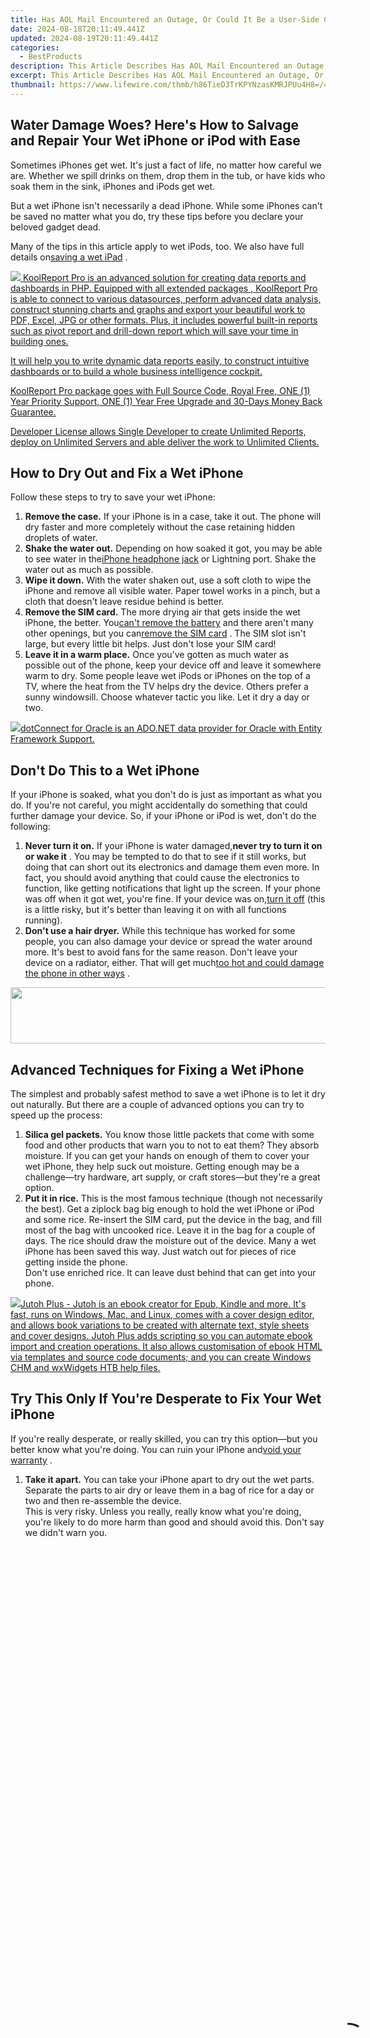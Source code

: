 ```yaml
---
title: Has AOL Mail Encountered an Outage, Or Could It Be a User-Side Connectivity Issue?
date: 2024-08-18T20:11:49.441Z
updated: 2024-08-19T20:11:49.441Z
categories:
  - BestProducts
description: This Article Describes Has AOL Mail Encountered an Outage, Or Could It Be a User-Side Connectivity Issue?
excerpt: This Article Describes Has AOL Mail Encountered an Outage, Or Could It Be a User-Side Connectivity Issue?
thumbnail: https://www.lifewire.com/thmb/h86TieD3TrKPYNzasKMRJPUu4H8=/400x300/filters:no_upscale():max_bytes(150000):strip_icc():format(webp)/is-aol-mail-down-or-is-it-just-you-2-b2f02a2b3819433a9f2bd047a1a9b572.jpg
---
```


## Water Damage Woes? Here's How to Salvage and Repair Your Wet iPhone or iPod with Ease
 Sometimes iPhones get wet. It's just a fact of life, no matter how careful we are. Whether we spill drinks on them, drop them in the tub, or have kids who soak them in the sink, iPhones and iPods get wet.

 But a wet iPhone isn't necessarily a dead iPhone. While some iPhones can't be saved no matter what you do, try these tips before you declare your beloved gadget dead.

 Many of the tips in this article apply to wet iPods, too. We also have full details on[saving a wet iPad](https://www.lifewire.com/save-wet-ipad-4128943) .

<!-- affiliate ads begin -->
<a href="https://secure.2checkout.com/order/checkout.php?PRODS=4737285&QTY=1&AFFILIATE=108875&CART=1"><img src="https://secure.avangate.com/images/merchant/b2f83c409ce63012229fb9cd465bdcfe/products/copy_reporting_system.png" border="0">  KoolReport Pro  is an advanced solution for creating data reports and dashboards in PHP. Equipped with all  extended packages , KoolReport Pro is able to connect to various datasources, perform advanced data analysis, construct stunning charts and graphs and export your beautiful work to PDF, Excel, JPG or other formats. Plus, it includes powerful built-in reports such as pivot report and drill-down report which will save your time in building ones. 

 It will help you to write dynamic data reports easily, to construct intuitive dashboards or to build a whole business intelligence cockpit. 

  KoolReport Pro  package goes with Full Source Code, Royal Free, ONE (1) Year Priority Support, ONE (1) Year Free Upgrade and 30-Days Money Back Guarantee. 

  Developer License  allows  Single Developer  to create Unlimited Reports, deploy on Unlimited Servers and able deliver the work to Unlimited Clients. </a>
<!-- affiliate ads end -->
## How to Dry Out and Fix a Wet iPhone

 Follow these steps to try to save your wet iPhone:

1. **Remove the case.** If your iPhone is in a case, take it out. The phone will dry faster and more completely without the case retaining hidden droplets of water.
2. **Shake the water out.** Depending on how soaked it got, you may be able to see water in the[iPhone headphone jack](https://www.lifewire.com/fix-iphone-headphone-jack-2000273) or Lightning port. Shake the water out as much as possible.
3. **Wipe it down.** With the water shaken out, use a soft cloth to wipe the iPhone and remove all visible water. Paper towel works in a pinch, but a cloth that doesn't leave residue behind is better.
4. **Remove the SIM card.** The more drying air that gets inside the wet iPhone, the better. You[can't remove the battery](https://www.lifewire.com/how-long-do-ipod-batteries-last-2000142) and there aren't many other openings, but you can[remove the SIM card](https://www.lifewire.com/what-is-iphone-sim-card-2000363) . The SIM slot isn't large, but every little bit helps. Just don't lose your SIM card!
5. **Leave it in a warm place.** Once you've gotten as much water as possible out of the phone, keep your device off and leave it somewhere warm to dry. Some people leave wet iPods or iPhones on the top of a TV, where the heat from the TV helps dry the device. Others prefer a sunny windowsill. Choose whatever tactic you like. Let it dry a day or two.

<!-- affiliate ads begin -->
<a href="https://checkout.devart.com/order/checkout.php?PRODS=5023555&QTY=1&AFFILIATE=108875&CART=1"><img src="https://secure.avangate.com/images/merchant/45b430710ad04765a6afd58d9d9fafca/products/dotConnect_O.png" border="0">dotConnect for Oracle is an ADO.NET data provider for Oracle with Entity Framework Support.</a>
<!-- affiliate ads end -->
## Don't Do This to a Wet iPhone

 If your iPhone is soaked, what you don't do is just as important as what you do. If you're not careful, you might accidentally do something that could further damage your device. So, if your iPhone or iPod is wet, don't do the following:

1. **Never turn it on.** If your iPhone is water damaged,**never try to turn it on or wake it** . You may be tempted to do that to see if it still works, but doing that can short out its electronics and damage them even more. In fact, you should avoid anything that could cause the electronics to function, like getting notifications that light up the screen. If your phone was off when it got wet, you're fine. If your device was on,[turn it off](https://www.lifewire.com/turn-off-your-iphone-2000114) (this is a little risky, but it's better than leaving it on with all functions running).
2. **Don't use a hair dryer.** While this technique has worked for some people, you can also damage your device or spread the water around more. It's best to avoid fans for the same reason. Don't leave your device on a radiator, either. That will get much[too hot and could damage the phone in other ways](https://www.lifewire.com/red-iphone-battery-icon-help-2000272) .

<!-- affiliate ads begin -->
<a href="https://natural-cycles.sjv.io/c/5597632/2072200/17885" target="_top" id="2072200"><img src="//a.impactradius-go.com/display-ad/17885-2072200" border="0" alt="" width="728" height="90"/></a><img height="0" width="0" src="https://imp.pxf.io/i/5597632/2072200/17885" style="position:absolute;visibility:hidden;" border="0" />
<!-- affiliate ads end -->
## Advanced Techniques for Fixing a Wet iPhone

 The simplest and probably safest method to save a wet iPhone is to let it dry out naturally. But there are a couple of advanced options you can try to speed up the process:

1. **Silica gel packets.** You know those little packets that come with some food and other products that warn you to not to eat them? They absorb moisture. If you can get your hands on enough of them to cover your wet iPhone, they help suck out moisture. Getting enough may be a challenge—try hardware, art supply, or craft stores—but they're a great option.
2. **Put it in rice.** This is the most famous technique (though not necessarily the best). Get a ziplock bag big enough to hold the wet iPhone or iPod and some rice. Re-insert the SIM card, put the device in the bag, and fill most of the bag with uncooked rice. Leave it in the bag for a couple of days. The rice should draw the moisture out of the device. Many a wet iPhone has been saved this way. Just watch out for pieces of rice getting inside the phone.  
 Don't use enriched rice. It can leave dust behind that can get into your phone.

<!-- affiliate ads begin -->
<a href="https://secure.2checkout.com/order/checkout.php?PRODS=4699091&QTY=1&AFFILIATE=108875&CART=1"><img src="https://secure.avangate.com/images/merchant/bccefcc1b1eee9eca3ae4f5c1a281482/products/1_jutoh-logo-1200x1600.jpg" border="0">Jutoh Plus -  Jutoh is an ebook creator for Epub, Kindle and more. It's fast, runs on Windows, Mac, and Linux, comes with a cover design editor, and allows book variations to be created with alternate text, style sheets and cover designs. Jutoh Plus adds scripting so you can automate ebook import and creation operations. It also allows customisation of ebook HTML via templates and source code documents; and you can create Windows CHM and wxWidgets HTB help files. </a>
<!-- affiliate ads end -->
## Try This Only If You're Desperate to Fix Your Wet iPhone

 If you're really desperate, or really skilled, you can try this option—but you better know what you're doing. You can ruin your iPhone and[void your warranty](https://www.lifewire.com/iphone-warranty-plus-applecare-1999284) .

1. **Take it apart.** You can take your iPhone apart to dry out the wet parts. Separate the parts to air dry or leave them in a bag of rice for a day or two and then re-assemble the device.  
 This is very risky. Unless you really, really know what you're doing, you're likely to do more harm than good and should avoid this. Don't say we didn't warn you.

<!-- affiliate ads begin -->
<span id="1793213">
					<video width="1080" height="1620" style="cursor:pointer"
           poster="//a.impactradius-go.com/display-clicktoplayimage/1793213.jpeg"
           onclick="if(!this.playClicked){this.play();this.setAttribute('controls',true);this.playClicked=true;}">
	   <source src="//a.impactradius-go.com/display-ad/19135-1793213">
	   <img src="//a.impactradius-go.com/display-clicktoplayimage/1793213.jpeg" style="border: none; height: 100%; width: 100%; object-fit: contain">
	</video>
	<div style="width:1080px;text-align:center"><a href="javascript:window.open(decodeURIComponent('https%3A%2F%2Ftinyland.pxf.io%2Fc%2F5597632%2F1793213%2F19135'), '_blank');void(0);">Click here</a></div>
</span>
<img height="0" width="0" src="https://imp.pxf.io/i/5597632/1793213/19135" style="position:absolute;visibility:hidden;" border="0" />
<!-- affiliate ads end -->
## Try the Experts on Saving a Wet iPhone

 Don't want to take on this task yourself? Try the folks with experience in repairing wet iPhones and iPods.

1. **Try a repair company.** If none of these tactics work, there are[iPhone repair](https://www.lifewire.com/repair-options-cracked-iphone-screen-2000276) companies that specialize in saving water-damaged iPhones. A little time at your favorite search engine can put you in touch with a number of good vendors.
2. **Try Apple.**  While moisture damage isn't covered by Apple's warranty, Apple will repair iPhones that have water damaged. Different models have different repair prices, so[keep an eye on this page on Apple's site](https://support.apple.com/iphone/repair) for the latest details.

## How to Check for Water Damage in a Used iPhone or iPod

 If you're[buying a used iPhone or iPod](https://www.lifewire.com/check-if-used-iphone-is-stolen-1999376) or lent someone your device and now it's not working so well, you want to check if it got wet. You can do this using the moisture indicator built into iPods and iPhones.

 The moisture indicator is a small orange dot that appears in the headphone jack, Dock Connector, or SIM card slot. Check out [this Apple article to find the location of the moisture indicator](https://support.apple.com/en-us/109350) for your model.

[The moisture indicator is far from foolproof](https://www.cnet.com/tech/tech-industry/apple-settles-iphone-water-damage-lawsuit-for-53m/) . But, if you see the orange dot, you need to at least consider that the device may have had a bad experience with water.

## Software Tips for Dealing with a Wet iPhone

 After you've dried your iPhone or iPod, it may start up just fine and work as though nothing happened. But many people encounter some software problems when they first try using it. Try these tips, which also apply to[iPod touch](https://www.lifewire.com/ipod-touch-everything-to-know-1999772) and iPad, for dealing with some of the common problems:

* [What To Do with an iPhone That Won't Turn On](https://www.lifewire.com/what-to-do-when-your-iphone-wont-turn-on-2000281)
* [How to Fix an iPhone Stuck at the Apple Logo](https://www.lifewire.com/how-to-fix-an-iphone-stuck-on-the-apple-logo-2000268) .

<!-- affiliate ads begin -->
<iframe id="iframe_672" src="//a.impactradius-go.com/gen-ad-code/5597632/1959812/17834/" width="720" height="300" scrolling="no" frameborder="0" marginheight="0" marginwidth="0"></iframe>
<!-- affiliate ads end -->
## Waterproof iPhones: iPhone 7 and Newer

 Probably the easiest—but not the cheapest—way to save a wet iPhone is to get one that resists water damage in the first place.

 The[iPhone 7 series models](https://www.lifewire.com/best-iphones-4045605) , iPhone 8 series, and[iPhone X](https://www.lifewire.com/iphone-x-4150706) are all water resistant. They have [an IP67 rating](http://www.trustedreviews.com/opinions/what-is-ip68-ip-ratings-explained) , meaning they can survive being in up to 3.3 feet (1 meter) of water for up to 30 minutes without damage.

 Even better,[the iPhone XS series and XR](https://www.lifewire.com/iphone-xs-xs-max-and-xr-4175281) ,[iPhone 11 series](https://www.lifewire.com/iphone-11-vs-iphone-11-pro-4770054) , and[iPhone 12 series](https://www.lifewire.com/iphone-12-news-5078515) have IP68 waterproofing. That means they can go into up to 2, 4, and 6 meters of water, respectively, for 30 minutes without damage.

Was this page helpful?

Thanks for letting us know!

 Get the Latest Tech News Delivered Every Day

[Subscribe](https://www.lifewire.com/#)

Tell us why!

 Other  Not enough details  Hard to understand

 Submit

<ins class="adsbygoogle"
     style="display:block"
     data-ad-format="autorelaxed"
     data-ad-client="ca-pub-7571918770474297"
     data-ad-slot="1223367746"></ins>



<ins class="adsbygoogle"
     style="display:block"
     data-ad-client="ca-pub-7571918770474297"
     data-ad-slot="8358498916"
     data-ad-format="auto"
     data-full-width-responsive="true"></ins>

<span class="atpl-alsoreadstyle">Also read:</span>
<div><ul>
<li><a href="https://video-capture.techidaily.com/new-2024-approved-unveiling-the-secrets-of-valheim-crop-cultivation/"><u>[New] 2024 Approved  Unveiling the Secrets of Valheim Crop Cultivation</u></a></li>
<li><a href="https://youtube-help.techidaily.com/new-expert-strategies-for-tackling-copyright-claims-on-youtube/"><u>[New] Expert Strategies for Tackling Copyright Claims on YouTube</u></a></li>
<li><a href="https://fox-info.techidaily.com/new-in-2024-navigating-the-world-of-quantum-hdr-imaging/"><u>[New] In 2024, Navigating the World of Quantum HDR Imaging</u></a></li>
<li><a href="https://fox-access.techidaily.com/new-in-2024-tricks-for-capturing-video-tweets-and-converting-to-audible-format/"><u>[New] In 2024, Tricks for Capturing Video Tweets and Converting to Audible Format</u></a></li>
<li><a href="https://youtube-web.techidaily.com/evolutionize-your-content-with-these-top-10-editing-strategies/"><u>[New] Revolutionize Your Content with These Top 10 Editing Strategies</u></a></li>
<li><a href="https://extra-hints.techidaily.com/2024-approved-a-guide-to-choosing-win-compatible-drawing-software/"><u>2024 Approved  A Guide to Choosing Win-Compatible Drawing Software</u></a></li>
<li><a href="https://fox-links.techidaily.com/2024-approved-speedy-transmission-techniques-ultimate-app-and-extension-guide/"><u>2024 Approved  Speedy Transmission Techniques  Ultimate App and Extension Guide</u></a></li>
<li><a href="https://ai-video-translation.techidaily.com/2024-approved-netflix-subtitle-translation-methods-comprehensive-guide/"><u>2024 Approved Netflix Subtitle Translation Methods Comprehensive Guide</u></a></li>
<li><a href="https://technical-tips.techidaily.com/a-step-by-step-approach-to-finding-a-macbooks-unique-identifier-number/"><u>A Step-by-Step Approach to Finding a MacBook's Unique Identifier Number</u></a></li>
<li><a href="https://technical-tips.techidaily.com/comprehensive-guide-solutions-for-when-advapi32dll-is-mia/"><u>Comprehensive Guide: Solutions for When Advapi32.dll Is MIA</u></a></li>
<li><a href="https://technical-tips.techidaily.com/create-memorable-moments-with-a-home-based-sing-along-party/"><u>Create Memorable Moments with a Home-Based Sing-Along Party</u></a></li>
<li><a href="https://technical-tips.techidaily.com/creating-an-extended-wireless-sound-network-sync-your-bluetooth-speakers-together/"><u>Creating an Extended Wireless Sound Network: Sync Your Bluetooth Speakers Together</u></a></li>
<li><a href="https://technical-tips.techidaily.com/decoding-tesla-robotaxi-estimated-rates-projected-rollout-date-vehicle-specs-and-ongoing-urban-legends/"><u>Decoding Tesla Robotaxi: Estimated Rates, Projected Rollout Date, Vehicle Specs, and Ongoing Urban Legends</u></a></li>
<li><a href="https://technical-tips.techidaily.com/discover-the-buzz-around-sony-car-afeela-probable-release-dates-cost-estimates-and-expected-features-unpacked/"><u>Discover the Buzz Around Sony Car (Afeela): Probable Release Dates, Cost Estimates & Expected Features Unpacked!</u></a></li>
<li><a href="https://youtube-clips.techidaily.com/earnings-from-a-million-youtube-globals-for-2024/"><u>Earnings From a Million YouTube Globals for 2024</u></a></li>
<li><a href="https://technical-tips.techidaily.com/engage-and-entertain-top-7-virtual-games-tailored-for-young-minds/"><u>Engage and Entertain: Top 7 Virtual Games Tailored for Young Minds</u></a></li>
<li><a href="https://technical-tips.techidaily.com/from-audible-beats-to-written-notes-converting-your-spotify-lists-into-text-format/"><u>From Audible Beats to Written Notes: Converting Your Spotify Lists Into Text Format</u></a></li>
<li><a href="https://technical-tips.techidaily.com/get-the-inside-scoop-releasing-schedule-and-detailed-specifications-for-google-pixel-tablet/"><u>Get the Inside Scoop: Releasing Schedule & Detailed Specifications for Google Pixel Tablet</u></a></li>
<li><a href="https://technical-tips.techidaily.com/getting-rid-of-ai-support-the-process-to-uninstall-copilot-from-windows-11-systems/"><u>Getting Rid of AI Support: The Process to Uninstall Copilot From Windows 11 Systems</u></a></li>
<li><a href="https://technical-tips.techidaily.com/how-to-disable-and-delete-microsoft-copilot-on-windows-11-pcs/"><u>How to Disable and Delete Microsoft Copilot on Windows 11 PCs</u></a></li>
<li><a href="https://blog-min.techidaily.com/how-to-downgrade-iphone-8-without-losing-anything-drfone-by-drfone-ios-system-repair-ios-system-repair/"><u>How to Downgrade iPhone 8 without Losing Anything? | Dr.fone</u></a></li>
<li><a href="https://program-issues.techidaily.com/how-to-get-alan-wake-2-running-a-step-by-step-fix-guide/"><u>How to Get Alan Wake 2 Running: A Step-by-Step Fix Guide</u></a></li>
<li><a href="https://change-location.techidaily.com/how-to-stop-google-chrome-from-tracking-your-location-on-vivo-y77t-drfone-by-drfone-virtual-android/"><u>How to Stop Google Chrome from Tracking Your Location On Vivo Y77t? | Dr.fone</u></a></li>
<li><a href="https://technical-tips.techidaily.com/how-to-use-apple-tv-for-easy-fandango-streaming-at-your-place/"><u>How to Use Apple TV for Easy Fandango Streaming at Your Place</u></a></li>
<li><a href="https://bypass-frp.techidaily.com/in-2024-a-step-by-step-guide-on-using-adb-and-fastboot-to-remove-frp-lock-on-your-infinix-hot-40i-by-drfone-android/"><u>In 2024, A Step-by-Step Guide on Using ADB and Fastboot to Remove FRP Lock on your Infinix Hot 40i</u></a></li>
<li><a href="https://ios-unlock.techidaily.com/in-2024-apple-iphone-13-backup-password-never-set-but-still-asking-heres-the-fix-by-drfone-ios/"><u>In 2024, Apple iPhone 13 Backup Password Never Set But Still Asking? Heres the Fix</u></a></li>
<li><a href="https://facebook-video-recording.techidaily.com/in-2024-crafting-engaging-live-videos-on-smartphones-and-social-networks/"><u>In 2024, Crafting Engaging Live Videos on Smartphones & Social Networks</u></a></li>
<li><a href="https://youtube-help.techidaily.com/in-2024-from-script-to-splendor-animating-effects-unbound/"><u>In 2024, From Script to Splendor  Animating Effects Unbound</u></a></li>
<li><a href="https://technical-tips.techidaily.com/is-playstation-network-down-or-is-it-just-you/"><u>Is PlayStation Network Down... Or Is It Just You?</u></a></li>
<li><a href="https://technical-tips.techidaily.com/master-the-fix-for-playback-hiccups-in-your-presentation-audios/"><u>Master the Fix for Playback Hiccups in Your Presentation Audios</u></a></li>
<li><a href="https://technical-tips.techidaily.com/mastering-the-fix-of-audio-troubleshooting-in-microsoft-presentations/"><u>Mastering the Fix of Audio Troubleshooting in Microsoft Presentations</u></a></li>
<li><a href="https://technical-tips.techidaily.com/quick-start-initiate-your-new-echo-dot-into-setup-mode/"><u>Quick Start: Initiate Your New Echo Dot Into Setup Mode</u></a></li>
<li><a href="https://technical-tips.techidaily.com/resolve-search-is-unavailable-error-on-windows-10/"><u>Resolve 'Search Is Unavailable' Error on Windows 10</u></a></li>
<li><a href="https://technical-tips.techidaily.com/resolving-mssocil32exe-cant-find-msodll-a-step-by-step-guide/"><u>Resolving 'mssocil32.exe' Can't Find mso.dll: A Step-by-Step Guide</u></a></li>
<li><a href="https://technical-tips.techidaily.com/solving-android-device-wi-fi-login-issues-a-step-by-step-guide/"><u>Solving Android Device Wi-Fi Login Issues: A Step-by-Step Guide</u></a></li>
<li><a href="https://android-pokemon-go.techidaily.com/the-best-ispoofer-alternative-to-try-on-motorola-razr-40-drfone-by-drfone-virtual-android/"><u>The Best iSpoofer Alternative to Try On Motorola Razr 40 | Dr.fone</u></a></li>
<li><a href="https://technical-tips.techidaily.com/the-buzz-around-the-next-big-thing-from-apple-ai-home-robot-price-forecast-release-schedule-and-specs-unveiled/"><u>The Buzz Around the Next Big Thing From Apple: AI Home Robot, Price Forecast, Release Schedule and Specs Unveiled</u></a></li>
<li><a href="https://technical-tips.techidaily.com/the-comprehensive-roadmap-how-to-protect-and-list-your-email-securely/"><u>The Comprehensive Roadmap: How to Protect & List Your Email Securely</u></a></li>
<li><a href="https://technical-tips.techidaily.com/the-ultimate-selection-best-true-crime-podcast-series/"><u>The Ultimate Selection: Best True Crime Podcast Series</u></a></li>
<li><a href="https://technical-tips.techidaily.com/the-ultimate-technique-for-snapping-screenshots-with-logitechs-peripherals/"><u>The Ultimate Technique for Snapping Screenshots with Logitech's Peripherals</u></a></li>
<li><a href="https://android-location-track.techidaily.com/top-7-phone-number-locators-to-track-lava-yuva-3-pro-location-drfone-by-drfone-virtual-android/"><u>Top 7 Phone Number Locators To Track Lava Yuva 3 Pro Location | Dr.fone</u></a></li>
<li><a href="https://technical-tips.techidaily.com/top-9-essential-gadgets-and-technologies-crucial-for-students-academic-success/"><u>Top 9 Essential Gadgets and Technologies Crucial for Students' Academic Success</u></a></li>
<li><a href="https://technical-tips.techidaily.com/troubleshooting-techniques-for-dealing-with-x3daudiodll-missing-mismatch/"><u>Troubleshooting Techniques for Dealing With 'x3daudio.dll' Missing Mismatch</u></a></li>
<li><a href="https://technical-tips.techidaily.com/ultimate-guide-mastering-messaging-with-your-ipad/"><u>Ultimate Guide: Mastering Messaging with Your iPad</u></a></li>
<li><a href="https://technical-tips.techidaily.com/ultimate-guide-solving-the-mystery-of-windows-11s-black-display-dilemma/"><u>Ultimate Guide: Solving the Mystery of Windows 11'S Black Display Dilemma</u></a></li>
<li><a href="https://extra-lessons.techidaily.com/unleash-your-vision-the-best-tiktok-editing-guide/"><u>Unleash Your Vision  The Best TikTok Editing Guide</u></a></li>
<li><a href="https://technical-tips.techidaily.com/unraveling-the-mystery-of-the-tesla-handset-expected-price-range-release-timeline-and-specs-revealed-in-rumors/"><u>Unraveling the Mystery of the Tesla Handset: Expected Price Range, Release Timeline and Specs Revealed in Rumors</u></a></li>
</ul></div>
